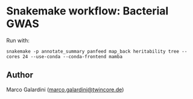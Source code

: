 # Snakemake workflow: Bacterial GWAS

Run with:

    snakemake -p annotate_summary panfeed map_back heritability tree --cores 24 --use-conda --conda-frontend mamba

## Author

Marco Galardini (marco.galardini@twincore.de)
